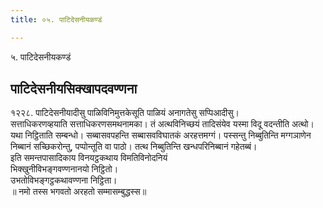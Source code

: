```yaml
---
title: ०५. पाटिदेसनीयकण्डं

---
```

५. पाटिदेसनीयकण्डं  


## पाटिदेसनीयसिक्खापदवण्णना

१२२८. पाटिदेसनीयादीसु पाळिविनिमुत्तकेसूति पाळियं अनागतेसु सप्पिआदीसु।  
सत्ताधिकरणव्हयाति सत्ताधिकरणसमथनामका। तं अत्थविनिच्छयं तादिसंयेव यस्मा विदू वदन्तीति अत्थो। यथा निट्ठिताति सम्बन्धो। सब्बासवपहन्ति सब्बासवविघातकं अरहत्तमग्गं। पस्सन्तु निब्बुतिन्ति मग्गञाणेन निब्बानं सच्छिकरोन्तु, पप्पोन्तूति वा पाठो। तत्थ निब्बुतिन्ति खन्धपरिनिब्बानं गहेतब्बं।  
इति समन्तपासादिकाय विनयट्ठकथाय विमतिविनोदनियं  
भिक्खुनीविभङ्गवण्णनानयो निट्ठितो।  
उभतोविभङ्गट्ठकथावण्णना निट्ठिता।  
॥ नमो तस्स भगवतो अरहतो सम्मासम्बुद्धस्स॥  
